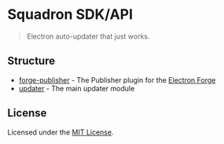 # Squadron SDK/API

> Electron auto-updater that just works.

## Structure

- [forge-publisher](./pacakges/forge-publisher) - The Publisher plugin for the
  [Electron Forge](https://electronforge.io)
- [updater](./packages/updater) - The main updater module

## License

Licensed under the [MIT License](LICENSE).
